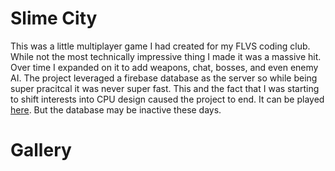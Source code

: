 # Slime City

This was a little multiplayer game I had created for my FLVS coding club. While not the most technically impressive thing I made it was a massive hit. Over time I expanded on it to add weapons, chat, bosses, and even enemy AI. The project leveraged a firebase database as the server so while being super pracitcal it was never super fast. This and the fact that I was starting to shift interests into CPU design caused the project to end. It can be played [here](https://multiplayer-game-160be.web.app/). But the database may be inactive these days.

# Gallery
